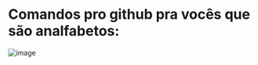 <h1>Comandos pro github pra vocês que são analfabetos:</h1>

![image](https://github.com/user-attachments/assets/306f0a3f-686c-438b-866d-6de98277a039)
 
 
